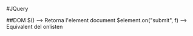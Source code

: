 #JQuery

##DOM
$() --> Retorna l'element document
$element.on("submit", f) --> Equivalent del onlisten
